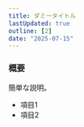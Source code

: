 ```yaml
---
title: ダミータイトル
lastUpdated: true
outline: [2]
date: "2025-07-15"
---
```


### 概要
簡単な説明。

- 項目1
- 項目2
